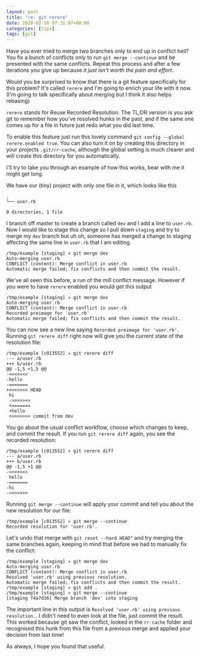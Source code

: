 ```yaml
---
layout: post
title: "re: git rerere"
date: 2020-02-16 07:31:07+00:00
categories: [tips]
tags: [git]
---
```


Have you ever tried to merge two branches only to end up in conflict hell? You
fix a bunch of conflicts only to run `git merge --continue` and be presented
with the same conflicts. Repeat this process and after a few iterations you give
up because _it just isn't worth the pain and effort_.

Would you be surprised to know that there is a git feature specifically for this
problem? It's called `rerere` and I'm going to enrich your life with it now.
(I'm going to talk specifically about merging but I think it also helps
rebasing)

`rerere` stands for Reuse Recorded Resolution. The TL;DR version is you ask git
to remember how you've resolved hunks in the past, and if the same one comes up
for a file in future just redo what you did last time.

To enable this feature just run this lovely command `git config --global
rerere.enabled true`. You can also turn it on by creating this directory in your
projects `.git/rr-cache`, although the global setting is much clearer and will
create this directory for you automatically.

I'll try to take you through an example of how this works, bear with me it might
get long.

We have our (tiny) project with only one file in it, which looks like this

```
.
└── user.rb

0 directories, 1 file
```

I branch off master to create a branch called `dev` and I add a line to
`user.rb`. Now I would like to stage this change so I pull down `staging` and
try to merge my `dev` branch but uh oh, someone has merged a change to staging
affecting the same line in `user.rb` that I am editing.

```
/tmp/example [staging] » git merge dev
Auto-merging user.rb
CONFLICT (content): Merge conflict in user.rb
Automatic merge failed; fix conflicts and then commit the result.
```

We've all seen this before, a run of the mill conflict message. However if you
were to have `rerere` enabled you would get this output

```
/tmp/example [staging] » git merge dev
Auto-merging user.rb
CONFLICT (content): Merge conflict in user.rb
Recorded preimage for 'user.rb'
Automatic merge failed; fix conflicts and then commit the result.
```

You can now see a new line saying `Recorded preimage for 'user.rb'`. Running
`git rerere diff` right now will give you the current state of the resolution
file:

```
/tmp/example [c013552] » git rerere diff
--- a/user.rb
+++ b/user.rb
@@ -1,5 +1,5 @@
-<<<<<<<
-hello
-=======
+<<<<<<< HEAD
 hi
 ->>>>>>>
 +=======
 +hello
 +>>>>>>> commit from dev
 ```

You go about the usual conflict workflow, choose which changes to keep, and
commit the result. If you run `git rerere diff` again, you see the recorded
resolution:

```
/tmp/example [c013552] » git rerere diff
--- a/user.rb
+++ b/user.rb
@@ -1,5 +1 @@
-<<<<<<<
 hello
-=======
-hi
->>>>>>>
```

Running `git merge --continue` will apply your commit and tell you about the new
resolution for our file:

```
/tmp/example [c013552] » git merge --continue
Recorded resolution for 'user.rb'.
```

Let's undo that merge with `git reset --hard HEAD^` and try merging the same
branches again, keeping in mind that before we had to manually fix the conflict:

```
/tmp/example [staging] » git merge dev
Auto-merging user.rb
CONFLICT (content): Merge conflict in user.rb
Resolved 'user.rb' using previous resolution.
Automatic merge failed; fix conflicts and then commit the result.
/tmp/example [staging] » git add .
/tmp/example [staging] » git merge --continue
[staging f4a7d36] Merge branch 'dev' into staging
```
The important line in this output is `Resolved 'user.rb' using previous
resolution.`. I didn't need to even look at the file, just commit the result.
This worked because git saw the conflict, looked in the `rr-cache` folder and
recognised this hunk from this file from a previous merge and applied your
decision from last time!

As always, I hope you found that useful.
